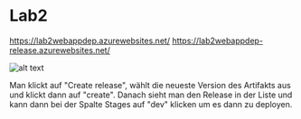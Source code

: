 # Lab2

https://lab2webappdep.azurewebsites.net/
https://lab2webappdep-release.azurewebsites.net/


![alt text](https://github.com/TheRealDealveloper/Lab2_WebApp/blob/main/Pictures/Screenshot%20Release.png)


Man klickt auf "Create release", wählt die neueste Version des Artifakts aus und klickt dann auf "create". Danach sieht man den Release in der Liste und kann dann bei der Spalte Stages auf "dev" klicken um es dann zu deployen. 

